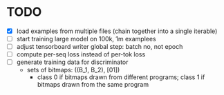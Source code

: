 # TODO
- [x] load examples from multiple files (chain together into a single iterable)
- [ ] start training large model on 100k, 1m examplees
- [ ] adjust tensorboard writer global step: batch no, not epoch
- [ ] compute per-seq loss instead of per-tok loss
- [ ] generate training data for discriminator
  - sets of bitmaps: ((B_1, B_2), [01])
    - class 0 if bitmaps drawn from different programs; class 1 if bitmaps drawn from the same program 
